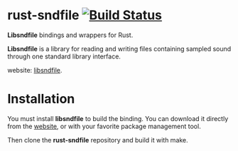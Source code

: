 rust-sndfile [![Build Status](https://travis-ci.org/JeremyLetang/rust-sndfile.png?branch=master)](https://travis-ci.org/JeremyLetang/rust-sndfile)
============

__Libsndfile__ bindings and wrappers for Rust.

__Libsndfile__ is a library for reading and writing files containing sampled sound through one standard library interface.

website: [libsndfile](http://www.mega-nerd.com/libsndfile).

# Installation

You must install __libsndfile__ to build the binding. You can download it directly from the [website](http://www.mega-nerd.com/libsndfile/#Download),
or with your favorite package management tool.

Then clone the __rust-sndfile__ repository and build it with make.